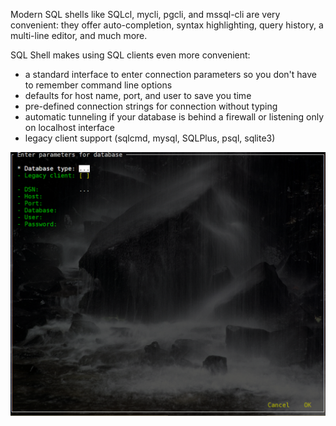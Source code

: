Modern SQL shells like SQLcl, mycli, pgcli, and mssql-cli are very convenient: they offer auto-completion, syntax highlighting, query history, a multi-line editor, and much more.

SQL Shell makes using SQL clients even more convenient:

* a standard interface to enter connection parameters so you don't have to remember command line options
* defaults for host name, port, and user to save you time
* pre-defined connection strings for connection without typing
* automatic tunneling if your database is behind a firewall or listening only on localhost interface
* legacy client support (sqlcmd, mysql, SQLPlus, psql, sqlite3)

![](https://raw.githubusercontent.com/thorstenkampe/SQL-Shell/main/screenshots/standard.png)

